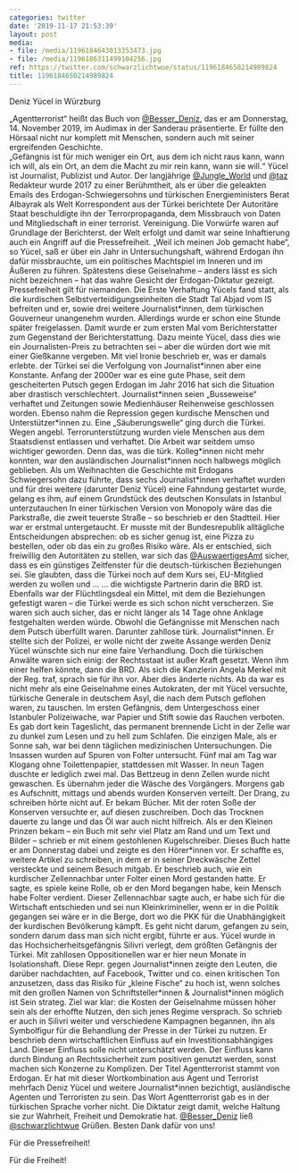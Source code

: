 ```yaml
---
categories: twitter
date: '2019-11-17 21:53:39'
layout: post
media:
- file: /media/1196184643013353473.jpg
- file: /media/1196186311499104256.jpg
ref: https://twitter.com/schwarzlichtwue/status/1196184650214989824
title: 1196184650214989824
---
```

Deniz Yücel in Würzburg



„Agentterrorist“ heißt das Buch von [@Besser_Deniz](https://twitter.com/Besser_Deniz), das er am Donnerstag, 14. November 2019, im Audimax in der Sanderau präsentierte. Er füllte den Hörsaal nicht nur komplett mit Menschen, sondern auch mit seiner ergreifenden Geschichte.  
„Gefängnis ist für mich weniger ein Ort, aus dem ich nicht raus kann, wann ich will, als ein Ort, an dem die Macht zu mir rein kann, wann sie will.“ 
Yücel ist Journalist, Publizist und Autor. Der langjährige [@Jungle_World](https://twitter.com/Jungle_World) und [@taz](https://twitter.com/taz) Redakteur wurde 2017 zu einer Berühmtheit, als er über die geleakten Emails des Erdogan-Schwiegersohns und türkischen Energieministers Berat Albayrak als Welt Korrespondent aus der Türkei berichtete 
Der Autoritäre Staat beschuldigte ihn der Terrorpropaganda, dem Missbrauch von Daten und Mitgliedschaft in einer terrorist. Vereinigung. Die Vorwürfe waren auf Grundlage der Berichterst. der Welt erfolgt und damit war seine Inhaftierung auch ein Angriff auf die Pressefreiheit. 
„Weil ich meinen Job gemacht habe“, so Yücel, saß er über ein Jahr in Untersuchungshaft, während Erdogan ihn dafür missbrauchte, um ein politisches Machtspiel im Inneren und im Äußeren zu führen. 
Spätestens diese Geiselnahme – anders lässt es sich nicht bezeichnen – hat das wahre Gesicht der Erdogan-Diktatur gezeigt. Pressefreiheit gilt für niemanden. 
Die Erste Verhaftung Yücels fand statt, als die kurdischen Selbstverteidigungseinheiten die Stadt Tal Abjad vom IS befreiten und er, sowie drei weitere Journalist\*innen, dem türkischen Gouverneur unangenehm wurden. Allerdings wurde er schon eine Stunde später freigelassen. 
Damit wurde er zum ersten Mal vom Berichterstatter zum Gegenstand der Berichterstattung. Dazu meinte Yücel, dass dies wie ein Journalisten-Preis zu betrachten sei – aber die würden dort wie mit einer Gießkanne vergeben. Mit viel Ironie beschrieb er, was er damals erlebte. 
der Türkei sei die Verfolgung von Journalist\*innen aber eine Konstante. Anfang der 2000er war es eine gute Phase, seit dem gescheiterten Putsch gegen Erdogan im Jahr 2016 hat sich die Situation aber drastisch verschlechtert. 
Journalist\*innen seien „Busseweise“ verhaftet und Zeitungen sowie Medienhäuser Reihenweise geschlossen worden. Ebenso nahm die Repression gegen kurdische Menschen und Unterstützer\*innen zu. Eine „Säuberungswelle“ ging durch die Türkei. 
Wegen angebl. Terrorunterstützung wurden viele Menschen aus dem Staatsdienst entlassen und verhaftet. Die Arbeit war seitdem umso wichtiger geworden. Denn das, was die türk. Kolleg\*innen nicht mehr konnten, war den ausländischen Journalist\*innen noch halbwegs möglich geblieben. 
Als um Weihnachten die Geschichte mit Erdogans Schwiegersohn dazu führte, dass sechs Journalist\*innen verhaftet wurden und für drei weitere (darunter Deniz Yücel) eine Fahndung gestartet wurde, gelang es ihm, auf einem Grundstück des deutschen Konsulats in Istanbul unterzutauchen 
In einer türkischen Version von Monopoly wäre das die Parkstraße, die zweit teuerste Straße – so beschrieb er den Stadtteil. Hier war er erstmal untergetaucht. 
Er musste mit der Bundesrepublik alltägliche Entscheidungen absprechen: ob es sicher genug ist, eine Pizza zu bestellen, oder ob das ein zu großes Risiko wäre. 
Als er entschied, sich freiwillig den Autoritäten zu stellen, war sich das [@AuswaertigesAmt](https://twitter.com/AuswaertigesAmt) sicher, dass es ein günstiges Zeitfenster für die deutsch-türkischen Beziehungen sei. Sie glaubten, dass die Türkei noch auf dem Kurs sei, EU-Mitglied werden zu wollen und … 
… die wichtigste Partnerin darin die BRD ist. Ebenfalls war der Flüchtlingsdeal ein Mittel, mit dem die Beziehungen gefestigt waren – die Türkei werde es sich schon nicht verscherzen. 
Sie waren sich auch sicher, das er nicht länger als 14 Tage ohne Anklage festgehalten werden würde. Obwohl die Gefängnisse mit Menschen nach dem Putsch überfüllt waren. Darunter zahllose türk. Journalist\*innen. Er stellte sich der Polizei, er wolle nicht der zweite Assange werden 
Deniz Yücel wünschte sich nur eine faire Verhandlung. Doch die türkischen Anwälte waren sich einig: der Rechtsstaat ist außer Kraft gesetzt. Wenn ihm einer helfen könnte, dann die BRD. 
Als sich die Kanzlerin Angela Merkel mit der Reg. traf, sprach sie für ihn vor. Aber dies änderte nichts. Ab da war es nicht mehr als eine Geiselnahme eines Autokraten, der mit Yücel versuchte, türkische Generale in deutschem Asyl, die nach dem Putsch geflohen waren, zu tauschen. 
Im ersten Gefängnis, dem Untergeschoss einer Istanbuler Polizeiwache, war Papier und Stift sowie das Rauchen verboten. Es gab dort kein Tageslicht, das permanent brennende Licht in der Zelle war zu dunkel zum Lesen und zu hell zum Schlafen. 
Die einzigen Male, als er Sonne sah, war bei denn täglichen medizinischen Untersuchungen. Die Insassen wurden auf Spuren von Folter untersucht. Fünf mal am Tag war Klogang ohne Toilettenpapier, stattdessen mit Wasser. In neun Tagen duschte er lediglich zwei mal. 
Das Bettzeug in denn Zellen wurde nicht gewaschen. Es übernahm jeder die Wäsche des Vorgängers. Morgens gab es Aufschnitt, mittags und abends wurden Konserven verteilt. 
Der Drang, zu schreiben hörte nicht auf. Er bekam Bücher. Mit der roten Soße der Konserven versuchte er, auf diesen zuschreiben. Doch das Trocknen dauerte zu lange und das Öl war auch nicht hilfreich. 
Als er den Kleinen Prinzen bekam – ein Buch mit sehr viel Platz am Rand und um Text und Bilder – schrieb er mit einem gestohlenen Kugelschreiber. Dieses Buch hatte er am Donnerstag dabei und zeigte es den Hörer\*innen vor. 
Er schaffte es, weitere Artikel zu schreiben, in dem er in seiner Dreckwäsche Zettel versteckte und seinem Besuch mitgab. 
Er beschrieb auch, wie ein kurdischer Zellennachbar unter Folter einen Mord gestanden hatte. Er sagte, es spiele keine Rolle, ob er den Mord begangen habe, kein Mensch habe Folter verdient. 
Dieser Zellennachbar sagte auch, er habe sich für die Wirtschaft entschieden und sei nun Kleinkrimineller, wenn er in die Politik gegangen sei wäre er in die Berge, dort wo die PKK für die Unabhängigkeit der kurdischen Bevölkerung kämpft. 
Es geht nicht darum, gefangen zu sein, sondern darum dass man sich nicht ergibt, führte er aus. 
Yücel wurde in das Hochsicherheitsgefängnis Silivri verlegt, dem größten Gefängnis der Türkei. Mit zahllosen Oppositionellen war er hier neun Monate in Isolationshaft. 
Diese Repr. gegen Journalist\*innen zeigte den Leuten, die darüber nachdachten, auf Facebook, Twitter und co. einen kritischen Ton anzusetzen, dass das Risiko für „kleine Fische“ zu hoch ist, wenn solches mit den großen Namen von Schriftsteller\*innen &amp; Journalist\*innen möglich ist 
Sein strateg. Ziel war klar: die Kosten der Geiselnahme müssen höher sein als der erhoffte Nutzen, den sich jenes Regime versprach. So schrieb er auch in Silivri weiter und verschiedene Kampagnen begannen, ihn als Symbolfigur für die Behandlung der Presse in der Türkei zu nutzen. 
Er beschrieb denn wirtschaftlichen Einfluss auf ein Investitionsabhängiges Land. Dieser Einfluss solle nicht unterschätzt werden. Der Einfluss kann durch Bindung an Rechtssicherheit zum positiven genutzt werden, sonst machen sich Konzerne zu Komplizen. 
Der Titel Agentterrorist stammt von Erdogan. Er hat mit dieser Wortkombination aus Agent und Terrorist mehrfach Deniz Yücel und weitere Journalist\*innen bezichtigt, ausländische Agenten und Terroristen zu sein. 
Das Wort Agentterrorist gab es in der türkischen Sprache vorher nicht. Die Diktatur zeigt damit, welche Haltung sie zur Wahrheit, Freiheit und Demokratie hat. 
[@Besser_Deniz](https://twitter.com/Besser_Deniz) ließ [@schwarzlichtwue](https://twitter.com/schwarzlichtwue) Grüßen. Besten Dank dafür von uns!



Für die Pressefreiheit!

Für die Freiheit!  